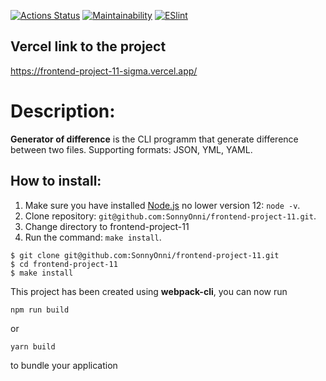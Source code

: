 [![Actions Status](https://github.com/SonnyOnni/frontend-project-11/workflows/hexlet-check/badge.svg)](https://github.com/SonnyOnni/frontend-project-11/actions)
[![Maintainability](https://api.codeclimate.com/v1/badges/76ff6abd7d3f7bc201c5/maintainability)](https://codeclimate.com/github/SonnyOnni/frontend-project-11/maintainability)
[![ESlint](https://github.com/SonnyOnni/frontend-project-11/actions/workflows/eslint.yml/badge.svg)](https://github.com/SonnyOnni/frontend-project-11/actions)

## Vercel link to the project

https://frontend-project-11-sigma.vercel.app/

# Description: 
**Generator of difference** is the CLI programm that generate difference between two files. Supporting formats: JSON, YML, YAML.

## How to install:
1. Make sure you have installed [Node.js](https://nodejs.org/en/) no lower version 12: ```node -v```.
2. Clone repository: ```git@github.com:SonnyOnni/frontend-project-11.git```.
3. Change directory to frontend-project-11
4. Run the command: ```make install```.

```shell
$ git clone git@github.com:SonnyOnni/frontend-project-11.git
$ cd frontend-project-11
$ make install
```

This project has been created using **webpack-cli**, you can now run

```
npm run build
```

or

```
yarn build
```

to bundle your application
